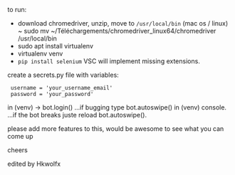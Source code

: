 to run:
 - download chromedriver, unzip, move to `/usr/local/bin` (mac os / linux)
  ~ sudo mv ~/Téléchargements/chromedriver_linux64/chromedriver /usr/local/bin
  - sudo apt install virtualenv
  - virtualenv venv
  - `pip install selenium`
  VSC will implement missing extensions.
  

create a secrets.py file with variables:
``` 
 username = 'your_username_email'
 password = 'your_password'
```

in (venv)  -> bot.login()
                 ...if bugging type bot.autoswipe() in (venv) console.
                 ...if the bot breaks juste reload bot.autoswipe().



please add more features to this, would be awesome to see what you can come up 

cheers

edited by Hkwolfx

